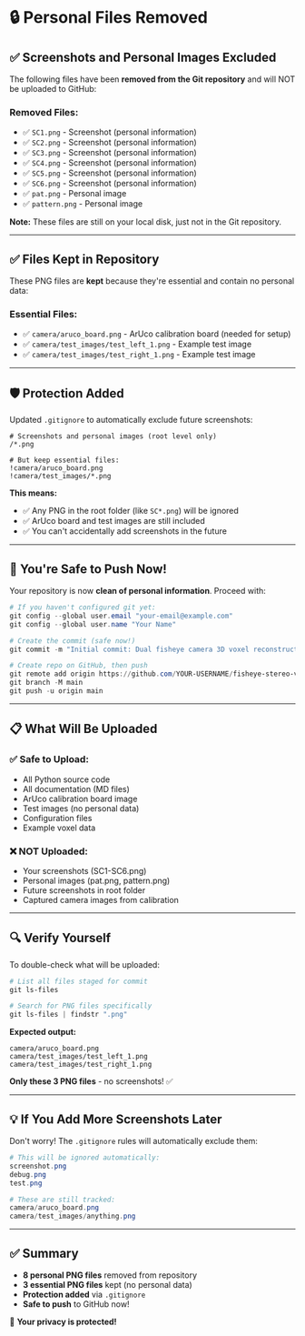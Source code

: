 # 🔒 Personal Files Removed

## ✅ Screenshots and Personal Images Excluded

The following files have been **removed from the Git repository** and will NOT be uploaded to GitHub:

### **Removed Files:**
- ✅ `SC1.png` - Screenshot (personal information)
- ✅ `SC2.png` - Screenshot (personal information)
- ✅ `SC3.png` - Screenshot (personal information)
- ✅ `SC4.png` - Screenshot (personal information)
- ✅ `SC5.png` - Screenshot (personal information)
- ✅ `SC6.png` - Screenshot (personal information)
- ✅ `pat.png` - Personal image
- ✅ `pattern.png` - Personal image

**Note:** These files are still on your local disk, just not in the Git repository.

---

## ✅ Files Kept in Repository

These PNG files are **kept** because they're essential and contain no personal data:

### **Essential Files:**
- ✅ `camera/aruco_board.png` - ArUco calibration board (needed for setup)
- ✅ `camera/test_images/test_left_1.png` - Example test image
- ✅ `camera/test_images/test_right_1.png` - Example test image

---

## 🛡️ Protection Added

Updated `.gitignore` to automatically exclude future screenshots:

```gitignore
# Screenshots and personal images (root level only)
/*.png

# But keep essential files:
!camera/aruco_board.png
!camera/test_images/*.png
```

**This means:**
- ✅ Any PNG in the root folder (like `SC*.png`) will be ignored
- ✅ ArUco board and test images are still included
- ✅ You can't accidentally add screenshots in the future

---

## 🚀 You're Safe to Push Now!

Your repository is now **clean of personal information**. Proceed with:

```powershell
# If you haven't configured git yet:
git config --global user.email "your-email@example.com"
git config --global user.name "Your Name"

# Create the commit (safe now!)
git commit -m "Initial commit: Dual fisheye camera 3D voxel reconstruction system with ArUco calibration"

# Create repo on GitHub, then push
git remote add origin https://github.com/YOUR-USERNAME/fisheye-stereo-voxel-reconstruction.git
git branch -M main
git push -u origin main
```

---

## 📋 What Will Be Uploaded

### **✅ Safe to Upload:**
- All Python source code
- All documentation (MD files)
- ArUco calibration board image
- Test images (no personal data)
- Configuration files
- Example voxel data

### **❌ NOT Uploaded:**
- Your screenshots (SC1-SC6.png)
- Personal images (pat.png, pattern.png)
- Future screenshots in root folder
- Captured camera images from calibration

---

## 🔍 Verify Yourself

To double-check what will be uploaded:

```powershell
# List all files staged for commit
git ls-files

# Search for PNG files specifically
git ls-files | findstr ".png"
```

**Expected output:**
```
camera/aruco_board.png
camera/test_images/test_left_1.png
camera/test_images/test_right_1.png
```

**Only these 3 PNG files** - no screenshots! ✅

---

## 💡 If You Add More Screenshots Later

Don't worry! The `.gitignore` rules will automatically exclude them:

```powershell
# This will be ignored automatically:
screenshot.png
debug.png
test.png

# These are still tracked:
camera/aruco_board.png
camera/test_images/anything.png
```

---

## ✅ Summary

- **8 personal PNG files** removed from repository
- **3 essential PNG files** kept (no personal data)
- **Protection added** via `.gitignore`
- **Safe to push** to GitHub now!

🎉 **Your privacy is protected!**

